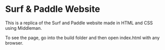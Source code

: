 # Surf & Paddle Website
This is a replica of the Surf and Paddle website made in HTML and CSS using Middleman.

To see the page, go into the build folder and then open index.html with any browser.
